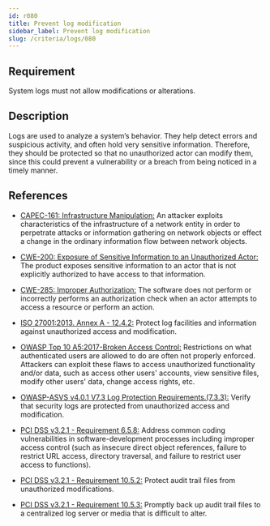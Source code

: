 ```yaml
---
id: r080
title: Prevent log modification
sidebar_label: Prevent log modification
slug: /criteria/logs/080
---
```


## Requirement

System logs must not allow modifications or alterations.

## Description

Logs are used to analyze a system’s behavior.
They help detect errors and suspicious activity,
and often hold very sensitive information.
Therefore, they should be protected so that no unauthorized actor
can modify them, since this could prevent a vulnerability
or a breach from being noticed in a timely manner.

## References

- [CAPEC-161: Infrastructure Manipulation:](https://capec.mitre.org/data/definitions/161.html)
An attacker exploits characteristics of the infrastructure of a network entity
in order to perpetrate attacks or information gathering on network objects
or effect a change in the ordinary information flow between network objects.

- [CWE-200: Exposure of Sensitive Information to an Unauthorized Actor:](https://cwe.mitre.org/data/definitions/200.html)
The product exposes sensitive information to an actor
that is not explicitly authorized to have access to that information.

- [CWE-285: Improper Authorization:](https://cwe.mitre.org/data/definitions/285.html)
The software does not perform or incorrectly performs an authorization check
when an actor attempts to access a resource or perform an action.

- [ISO 27001:2013. Annex A - 12.4.2:](https://www.iso.org/obp/ui/#iso:std:54534:en)
Protect log facilities and information against unauthorized access
and modification.

- [OWASP Top 10 A5:2017-Broken Access Control:](https://owasp.org/www-project-top-ten/OWASP_Top_Ten_2017/Top_10-2017_A5-Broken_Access_Control)
Restrictions on what authenticated users are allowed to do
are often not properly enforced.
Attackers can exploit these flaws to access unauthorized functionality
and/or data, such as access other users' accounts, view sensitive files,
modify other users' data, change access rights, etc.

- [OWASP-ASVS v4.0.1 V7.3 Log Protection Requirements.(7.3.3):](https://owasp.org/www-project-application-security-verification-standard/)
Verify that security logs are protected from unauthorized access
and modification.

- [PCI DSS v3.2.1 - Requirement 6.5.8:](https://www.pcisecuritystandards.org/documents/PCI_DSS_v3-2-1.pdf)
Address common coding vulnerabilities in software-development processes
including improper access control (such as insecure direct object references,
failure to restrict URL access, directory traversal,
and failure to restrict user access to functions).

- [PCI DSS v3.2.1 - Requirement 10.5.2:](https://www.pcisecuritystandards.org/documents/PCI_DSS_v3-2-1.pdf)
Protect audit trail files from unauthorized modifications.

- [PCI DSS v3.2.1 - Requirement 10.5.3:](https://www.pcisecuritystandards.org/documents/PCI_DSS_v3-2-1.pdf)
Promptly back up audit trail files to a centralized log server
or media that is difficult to alter.
